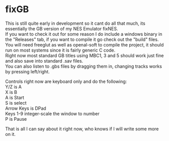 # fixGB
This is still quite early in development so it cant do all that much, its essentially the GB version of my NES Emulator fixNES.  
If you want to check it out for some reason I do include a windows binary in the "Releases" tab, if you want to compile it go check out the "build" files.  
You will need freeglut as well as openal-soft to compile the project, it should run on most systems since it is fairly generic C code.  
Right now most standard GB titles using MBC1, 3 and 5 should work just fine and also save into standard .sav files.  
You can also listen to .gbs files by dragging them in, changing tracks works by pressing left/right.    

Controls right now are keyboard only and do the following:  
Y/Z is A  
X is B  
A is Start  
S is select  
Arrow Keys is DPad  
Keys 1-9 integer-scale the window to number  
P is Pause    

That is all I can say about it right now, who knows if I will write some more on it.  